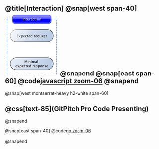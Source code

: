 @title[Interaction]
@snap[west span-40]
![Interaction](./assets/imgs/interaction.png)
@snapend
@snap[east span-60]
@code[javascript zoom-06](.\assets\code\interaction.json)
@snapend
---
@snap[west montserrat-heavy h2-white span-60]
## @css[text-85](GitPitch Pro Code Presenting)
@snapend

@snap[east span-40]
@code[go zoom-06](assets/code/interaction.json)
<br>
<br>
@snapend

